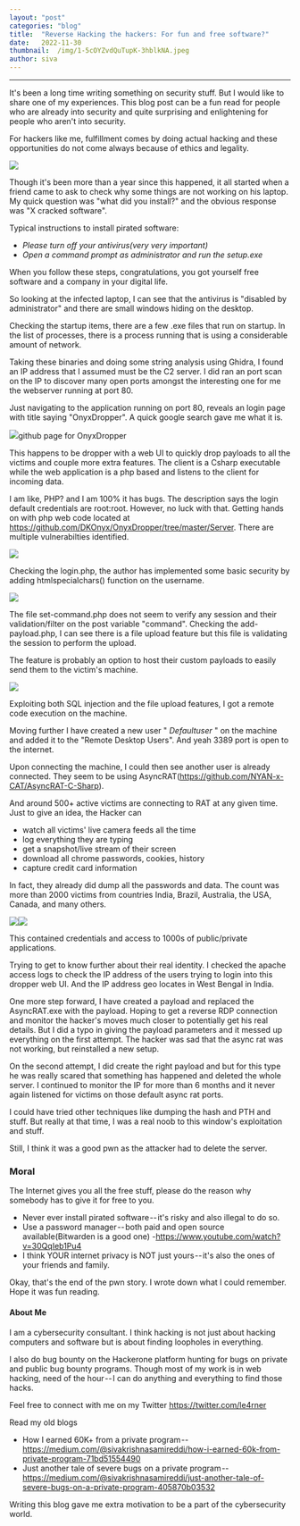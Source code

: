 ```yaml
---
layout:	"post"
categories:	"blog"
title:	"Reverse Hacking the hackers: For fun and free software?"
date:	2022-11-30
thumbnail:	/img/1-5cOYZvdQuTupK-3hblkNA.jpeg
author:	siva
---
```


* * *

It's been a long time writing something on security stuff. But I would like to
share one of my experiences. This blog post can be a fun read for people who
are already into security and quite surprising and enlightening for people who
aren't into security.

For hackers like me, fulfillment comes by doing actual hacking and these
opportunities do not come always because of ethics and legality.

![](/img/1-5cOYZvdQuTupK-3hblkNA.jpeg)

Though it's been more than a year since this happened, it all started when a
friend came to ask to check why some things are not working on his laptop. My
quick question was "what did you install?" and the obvious response was "X
cracked software".

Typical instructions to install pirated software:

  *  _Please turn off your antivirus(very very important)_
  *  _Open a command prompt as administrator and run the setup.exe_

When you follow these steps, congratulations, you got yourself free software
and a company in your digital life.

So looking at the infected laptop, I can see that the antivirus is "disabled
by administrator" and there are small windows hiding on the desktop.

Checking the startup items, there are a few .exe files that run on startup. In
the list of processes, there is a process running that is using a considerable
amount of network.

Taking these binaries and doing some string analysis using Ghidra, I found an
IP address that I assumed must be the C2 server. I did ran an port scan on the
IP to discover many open ports amongst the interesting one for me the
webserver running at port 80.

Just navigating to the application running on port 80, reveals an login page
with title saying "OnyxDropper". A quick google search gave me what it is.

![](/img/17aHdH1Dgr1-L_oRFFVh53w.png)github page for OnyxDropper

This happens to be dropper with a web UI to quickly drop payloads to all the
victims and couple more extra features. The client is a Csharp executable
while the web application is a php based and listens to the client for
incoming data.

I am like, PHP? and I am 100% it has bugs. The description says the login
default credentials are root:root. However, no luck with that. Getting hands
on with php web code located at
<https://github.com/DKOnyx/OnyxDropper/tree/master/Server>. There are multiple
vulnerabilties identified.

![](/img/1WN5KBnOZsdVDbk8zGmrp6g.png)

Checking the login.php, the author has implemented some basic security by
adding htmlspecialchars() function on the username.

![](/img/1buyzxxvrQVKfwXzsumW9Gg.png)

The file set-command.php does not seem to verify any session and their
validation/filter on the post variable "command". Checking the add-
payload.php, I can see there is a file upload feature but this file is
validating the session to perform the upload.

The feature is probably an option to host their custom payloads to easily send
them to the victim's machine.

![](/img/1X7eQSvG_8niuwdN6AqH63Q.png)

Exploiting both SQL injection and the file upload features, I got a remote
code execution on the machine.

Moving further I have created a new user " _Defaultuser_ " on the machine and
added it to the "Remote Desktop Users". And yeah 3389 port is open to the
internet.

Upon connecting the machine, I could then see another user is already
connected. They seem to be using
AsyncRAT(<https://github.com/NYAN-x-CAT/AsyncRAT-C-Sharp>).

And around 500+ active victims are connecting to RAT at any given time. Just
to give an idea, the Hacker can

  * watch all victims' live camera feeds all the time
  * log everything they are typing
  * get a snapshot/live stream of their screen
  * download all chrome passwords, cookies, history
  * capture credit card information

In fact, they already did dump all the passwords and data. The count was more
than 2000 victims from countries India, Brazil, Australia, the USA, Canada,
and many others.

![](/img/1Ya1VPMJZxrphTWEGkKOqug.png)![](/img/19_8LOzqjFWVA_qUxk1mUdQ.png)

This contained credentials and access to 1000s of public/private applications.

Trying to get to know further about their real identity. I checked the apache
access logs to check the IP address of the users trying to login into this
dropper web UI. And the IP address geo locates in West Bengal in India.

One more step forward, I have created a payload and replaced the AsyncRAT.exe
with the payload. Hoping to get a reverse RDP connection and monitor the
hacker's moves much closer to potentially get his real details. But I did a
typo in giving the payload parameters and it messed up everything on the first
attempt. The hacker was sad that the async rat was not working, but
reinstalled a new setup.

On the second attempt, I did create the right payload and but for this type he
was really scared that something has happened and deleted the whole server. I
continued to monitor the IP for more than 6 months and it never again listened
for victims on those default async rat ports.

I could have tried other techniques like dumping the hash and PTH and stuff.
But really at that time, I was a real noob to this window's exploitation and
stuff.

Still, I think it was a good pwn as the attacker had to delete the server.

### Moral

The Internet gives you all the free stuff, please do the reason why somebody
has to give it for free to you.

  * Never ever install pirated software -- it's risky and also illegal to do so.
  * Use a password manager -- both paid and open source available(Bitwarden is a good one) -<https://www.youtube.com/watch?v=30QqIeb1Pu4>
  * I think YOUR internet privacy is NOT just yours -- it's also the ones of your friends and family.

Okay, that's the end of the pwn story. I wrote down what I could remember.
Hope it was fun reading.

#### About Me

I am a cybersecurity consultant. I think hacking is not just about hacking
computers and software but is about finding loopholes in everything.

I also do bug bounty on the Hackerone platform hunting for bugs on private and
public bug bounty programs. Though most of my work is in web hacking, need of
the hour -- I can do anything and everything to find those hacks.

Feel free to connect with me on my Twitter <https://twitter.com/le4rner>

Read my old blogs

  * How I earned 60K+ from a private program -- <https://medium.com/@sivakrishnasamireddi/how-i-earned-60k-from-private-program-71bd51554490>
  * Just another tale of severe bugs on a private program -- <https://medium.com/@sivakrishnasamireddi/just-another-tale-of-severe-bugs-on-a-private-program-405870b03532>

Writing this blog gave me extra motivation to be a part of the cybersecurity
world.

